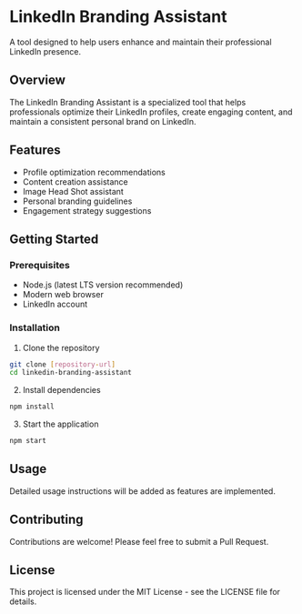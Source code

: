 # LinkedIn Branding Assistant

A tool designed to help users enhance and maintain their professional LinkedIn presence.

## Overview

The LinkedIn Branding Assistant is a specialized tool that helps professionals optimize their LinkedIn profiles, create engaging content, and maintain a consistent personal brand on LinkedIn.

## Features

- Profile optimization recommendations
- Content creation assistance
- Image Head Shot assistant 
- Personal branding guidelines
- Engagement strategy suggestions

## Getting Started

### Prerequisites

- Node.js (latest LTS version recommended)
- Modern web browser
- LinkedIn account

### Installation

1. Clone the repository
```bash
git clone [repository-url]
cd linkedin-branding-assistant
```

2. Install dependencies
```bash
npm install
```

3. Start the application
```bash
npm start
```

## Usage

Detailed usage instructions will be added as features are implemented.

## Contributing

Contributions are welcome! Please feel free to submit a Pull Request.

## License

This project is licensed under the MIT License - see the LICENSE file for details.
